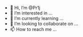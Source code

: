 - 👋 Hi, I’m @Pr1j
- 👀 I’m interested in ...
- 🌱 I’m currently learning ...
- 💞️ I’m looking to collaborate on ...
- 📫 How to reach me ...

<!---
Pr1j/Pr1j is a ✨ special ✨ repository because its `README.md` (this file) appears on your GitHub profile.
You can click the Preview link to take a look at your changes.
--->
